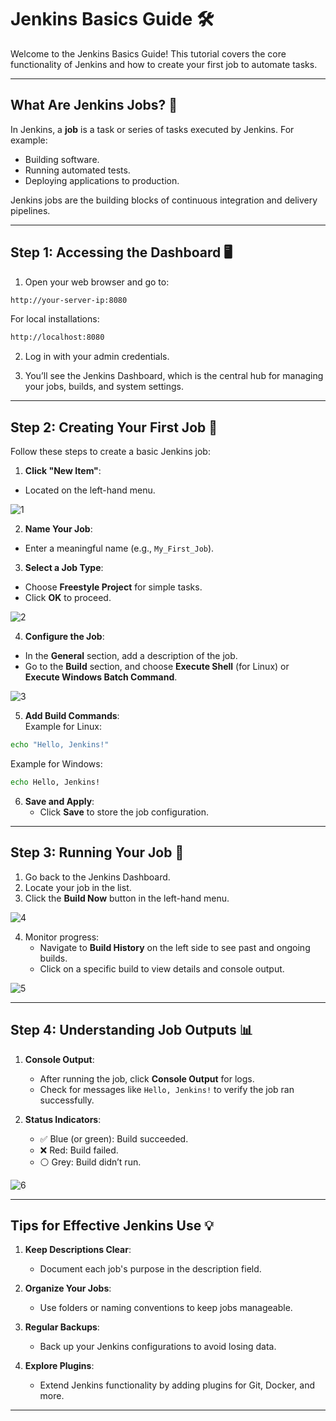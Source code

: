 

# Jenkins Basics Guide 🛠️

Welcome to the Jenkins Basics Guide! This tutorial covers the core functionality of Jenkins and how to create your first job to automate tasks.

---

## What Are Jenkins Jobs? 🤔

In Jenkins, a **job** is a task or series of tasks executed by Jenkins. For example:
- Building software.
- Running automated tests.
- Deploying applications to production.

Jenkins jobs are the building blocks of continuous integration and delivery pipelines.

---

## Step 1: Accessing the Dashboard 🖥️

1. Open your web browser and go to:

```bash
http://your-server-ip:8080
```

For local installations:
```bash
http://localhost:8080
```

2. Log in with your admin credentials.

3. You’ll see the Jenkins Dashboard, which is the central hub for managing your jobs, builds, and system settings.

---

## Step 2: Creating Your First Job 🎉

Follow these steps to create a basic Jenkins job:

1. **Click "New Item"**:  
- Located on the left-hand menu.

![1](https://github.com/user-attachments/assets/c62d54fb-58df-4a42-9d04-de6fc70a7df5)


2. **Name Your Job**:  
- Enter a meaningful name (e.g., `My_First_Job`).  


3. **Select a Job Type**:  
- Choose **Freestyle Project** for simple tasks.  
- Click **OK** to proceed.

![2](https://github.com/user-attachments/assets/100ee812-53fd-48e8-9877-096cc661b600)

4. **Configure the Job**:  
- In the **General** section, add a description of the job.  
- Go to the **Build** section, and choose **Execute Shell** (for Linux) or **Execute Windows Batch Command**.  

![3](https://github.com/user-attachments/assets/13ce2a5c-6113-4368-8d82-e91d3c765d5f)

5. **Add Build Commands**:  
Example for Linux:  
```bash
echo "Hello, Jenkins!"
```

Example for Windows:
```bash
echo Hello, Jenkins!
```

6. **Save and Apply**:
    - Click **Save** to store the job configuration.

---

## Step 3: Running Your Job 🚀

1. Go back to the Jenkins Dashboard.
2. Locate your job in the list.
3. Click the **Build Now** button in the left-hand menu.

![4](https://github.com/user-attachments/assets/523e6c1a-581a-4c50-8dd0-8e6a9d6a3a92)

4. Monitor progress:
    - Navigate to **Build History** on the left side to see past and ongoing builds.
    - Click on a specific build to view details and console output.

![5](https://github.com/user-attachments/assets/8deb1572-d5b2-41dc-8357-a23941b7ee0c)

---

## Step 4: Understanding Job Outputs 📊

1. **Console Output**:
    
    - After running the job, click **Console Output** for logs.
    - Check for messages like `Hello, Jenkins!` to verify the job ran successfully.
2. **Status Indicators**:
    - ✅ Blue (or green): Build succeeded.
    - ❌ Red: Build failed.
    - ⚪ Grey: Build didn’t run.

![6](https://github.com/user-attachments/assets/eed26bf7-6ae9-467a-96c7-b408bb82ef8e)

---

## Tips for Effective Jenkins Use 💡

1. **Keep Descriptions Clear**:
    
    - Document each job's purpose in the description field.
2. **Organize Your Jobs**:
    
    - Use folders or naming conventions to keep jobs manageable.
3. **Regular Backups**:
    
    - Back up your Jenkins configurations to avoid losing data.
4. **Explore Plugins**:
    
    - Extend Jenkins functionality by adding plugins for Git, Docker, and more.

---
